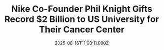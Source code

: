---
title: "Nike Co-Founder Phil Knight Gifts Record $2 Billion to US University for Their Cancer Center"
date: 2025-08-16T11:00:11.000Z
category: Human Kindness
externalLink: "https://www.goodnewsnetwork.org/nike-co-founder-phil-knight-gifts-record-2-billion-to-us-university-for-their-cancer-center/"
image: ""
excerpt: "Co-Founder of Nike Phil Knight has opened his bank account and his heart in order to set a record for the largest charitable gift ever handed to an American university. $2 billion was given to a cancer institute bearing his name at the Oregon Health & Science University, a gift that will allow the institute […] The post Nike Co-Founder…"
---